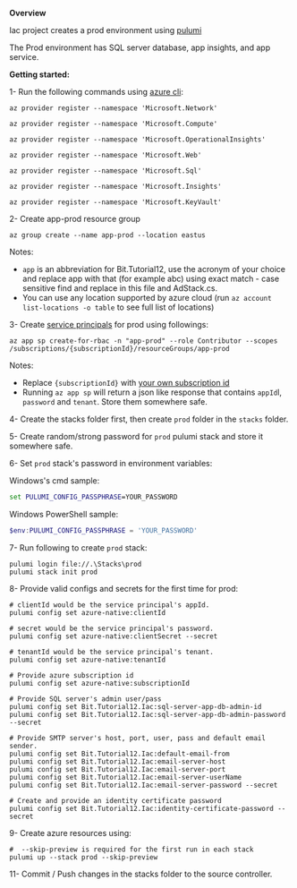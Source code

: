 ﻿**Overview**

Iac project creates a prod environment using [pulumi](https://www.pulumi.com/)

The Prod environment has SQL server database, app insights, and app service.

**Getting started:**

1-  Run the following commands using [azure cli](https://docs.microsoft.com/en-us/cli/azure/install-azure-cli):

```
az provider register --namespace 'Microsoft.Network'

az provider register --namespace 'Microsoft.Compute'

az provider register --namespace 'Microsoft.OperationalInsights'

az provider register --namespace 'Microsoft.Web'

az provider register --namespace 'Microsoft.Sql'

az provider register --namespace 'Microsoft.Insights'

az provider register --namespace 'Microsoft.KeyVault'

```

2- Create app-prod resource group

```
az group create --name app-prod --location eastus
```

Notes:
* `app` is an abbreviation for Bit.Tutorial12, use the acronym of your choice and replace app with that (for example abc) using exact match - case sensitive find and replace in this file and AdStack.cs.
* You can use any location supported by azure cloud (run `az account list-locations -o table` to see full list of locations)

3- Create [service principals](https://docs.microsoft.com/en-us/azure/active-directory/develop/app-objects-and-service-principals) for prod using followings:

```
az app sp create-for-rbac -n "app-prod" --role Contributor --scopes /subscriptions/{subscriptionId}/resourceGroups/app-prod
```

Notes:

* Replace `{subscriptionId}` with [your own subscription id](https://docs.microsoft.com/en-us/azure/media-services/latest/setup-azure-subscription-how-to)
* Running `az app sp` will return a json like response that contains `appId`l, `password` and `tenant`. Store them somewhere safe.

4- Create the stacks folder first, then create `prod` folder in the `stacks` folder.

5- Create random/strong password for `prod` pulumi stack and store it somewhere safe.

6- Set `prod` stack's password in environment variables:

Windows's cmd sample:

```cmd
set PULUMI_CONFIG_PASSPHRASE=YOUR_PASSWORD
```

Windows PowerShell sample:

```powershell
$env:PULUMI_CONFIG_PASSPHRASE = 'YOUR_PASSWORD'
```

7- Run following to create `prod` stack:
```
pulumi login file://.\Stacks\prod
pulumi stack init prod
```

8- Provide valid configs and secrets for the first time for prod:

```
# clientId would be the service principal's appId.
pulumi config set azure-native:clientId 

# secret would be the service principal's password.
pulumi config set azure-native:clientSecret --secret

# tenantId would be the service principal's tenant.
pulumi config set azure-native:tenantId 

# Provide azure subscription id
pulumi config set azure-native:subscriptionId

# Provide SQL server's admin user/pass
pulumi config set Bit.Tutorial12.Iac:sql-server-app-db-admin-id
pulumi config set Bit.Tutorial12.Iac:sql-server-app-db-admin-password --secret

# Provide SMTP server's host, port, user, pass and default email sender.
pulumi config set Bit.Tutorial12.Iac:default-email-from
pulumi config set Bit.Tutorial12.Iac:email-server-host
pulumi config set Bit.Tutorial12.Iac:email-server-port
pulumi config set Bit.Tutorial12.Iac:email-server-userName
pulumi config set Bit.Tutorial12.Iac:email-server-password --secret

# Create and provide an identity certificate password
pulumi config set Bit.Tutorial12.Iac:identity-certificate-password --secret
```

9- Create azure resources using:
```
#  --skip-preview is required for the first run in each stack
pulumi up --stack prod --skip-preview
```

11- Commit / Push changes in the stacks folder to the source controller.
